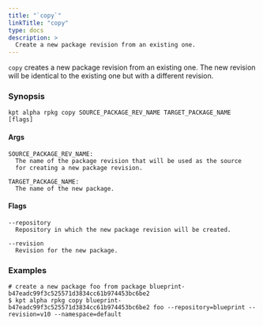```yaml
---
title: "`copy`"
linkTitle: "copy"
type: docs
description: >
  Create a new package revision from an existing one.
---
```


<!--mdtogo:Short
    Create a new package revision from an existing one.
-->

`copy` creates a new package revision from an existing one. The new
revision will be identical to the existing one but with a different
revision.

### Synopsis

<!--mdtogo:Long-->

```
kpt alpha rpkg copy SOURCE_PACKAGE_REV_NAME TARGET_PACKAGE_NAME [flags]
```

#### Args

```
SOURCE_PACKAGE_REV_NAME:
  The name of the package revision that will be used as the source
  for creating a new package revision.

TARGET_PACKAGE_NAME:
  The name of the new package.
```

#### Flags

```
--repository
  Repository in which the new package revision will be created.

--revision
  Revision for the new package.
```

<!--mdtogo-->

### Examples

<!--mdtogo:Examples-->

```shell
# create a new package foo from package blueprint-b47eadc99f3c525571d3834cc61b974453bc6be2 
$ kpt alpha rpkg copy blueprint-b47eadc99f3c525571d3834cc61b974453bc6be2 foo --repository=blueprint --revision=v10 --namespace=default
```

<!--mdtogo-->